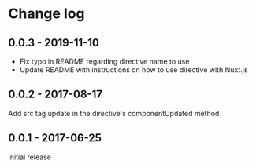 # Change log

## 0.0.3 - 2019-11-10

- Fix typo in README regarding directive name to use
- Update README with instructions on how to use directive with Nuxt.js 

## 0.0.2 - 2017-08-17

Add src tag update in the directive's componentUpdated method

## 0.0.1 - 2017-06-25

Initial release

